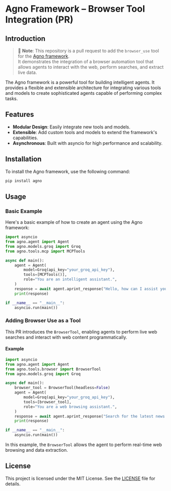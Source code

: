 # Agno Framework – Browser Tool Integration (PR)

## Introduction

> 📌 **Note**: This repository is a pull request to add the `browser_use` tool for the [Agno framework](https://github.com/<original-agno-repo>).  
> It demonstrates the integration of a browser automation tool that allows agents to interact with the web, perform searches, and extract live data.

The Agno framework is a powerful tool for building intelligent agents. It provides a flexible and extensible architecture for integrating various tools and models to create sophisticated agents capable of performing complex tasks.

## Features

- **Modular Design**: Easily integrate new tools and models.
- **Extensible**: Add custom tools and models to extend the framework's capabilities.
- **Asynchronous**: Built with asyncio for high performance and scalability.

## Installation

To install the Agno framework, use the following command:

```bash
pip install agno
````

## Usage

### Basic Example

Here's a basic example of how to create an agent using the Agno framework:

```python
import asyncio
from agno.agent import Agent
from agno.models.groq import Groq
from agno.tools.mcp import MCPTools

async def main():
    agent = Agent(
        model=Groq(api_key="your_groq_api_key"),
        tools=[MCPTools()],
        role="You are an intelligent assistant.",
    )
    response = await agent.aprint_response("Hello, how can I assist you today?")
    print(response)

if __name__ == "__main__":
    asyncio.run(main())
```

### Adding Browser Use as a Tool

This PR introduces the `BrowserTool`, enabling agents to perform live web searches and interact with web content programmatically.

#### Example

```python
import asyncio
from agno.agent import Agent
from agno.tools.browser import BrowserTool
from agno.models.groq import Groq

async def main():
    browser_tool = BrowserTool(headless=False)
    agent = Agent(
        model=Groq(api_key="your_groq_api_key"),
        tools=[browser_tool],
        role="You are a web browsing assistant.",
    )
    response = await agent.aprint_response("Search for the latest news on AI.")
    print(response)

if __name__ == "__main__":
    asyncio.run(main())
```

In this example, the `BrowserTool` allows the agent to perform real-time web browsing and data extraction.


## License

This project is licensed under the MIT License. See the [LICENSE](LICENSE) file for details.


